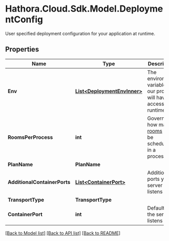 # Hathora.Cloud.Sdk.Model.DeploymentConfig
User specified deployment configuration for your application at runtime.

## Properties

Name | Type | Description | Notes
------------ | ------------- | ------------- | -------------
**Env** | [**List&lt;DeploymentEnvInner&gt;**](DeploymentEnvInner.md) | The environment variable that our process will have access to at runtime. | 
**RoomsPerProcess** | **int** | Governs how many [rooms](https://hathora.dev/docs/concepts/hathora-entities#room) can be scheduled in a process. | 
**PlanName** | **PlanName** |  | 
**AdditionalContainerPorts** | [**List&lt;ContainerPort&gt;**](ContainerPort.md) | Additional ports your server listens on. | [optional] 
**TransportType** | **TransportType** |  | 
**ContainerPort** | **int** | Default port the server listens on. | 

[[Back to Model list]](../README.md#documentation-for-models) [[Back to API list]](../README.md#documentation-for-api-endpoints) [[Back to README]](../README.md)

